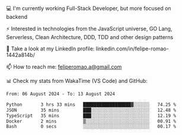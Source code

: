 💻 I'm currently working Full-Stack Developer, but more focused on backend

⚡ Interested in technologies from the JavaScript universe, GO Lang, Serverless, Clean Architecture, DDD, TDD and other design patterns

👥 Take a look at my LinkedIn profile: linkedin.com/in/felipe-romao-1442a814b/

📫 How to reach me: feliperomao.a@gmail.com

📊 Check my stats from WakaTime (VS Code) and GitHub:

<!--START_SECTION:waka-->

```txt
From: 06 August 2024 - To: 13 August 2024

Python       3 hrs 33 mins   ██████████████████▓░░░░░░   74.25 %
JSON         35 mins         ███░░░░░░░░░░░░░░░░░░░░░░   12.48 %
TypeScript   35 mins         ███░░░░░░░░░░░░░░░░░░░░░░   12.19 %
Docker       2 mins          ▒░░░░░░░░░░░░░░░░░░░░░░░░   00.91 %
Bash         0 secs          ░░░░░░░░░░░░░░░░░░░░░░░░░   00.17 %
```

<!--END_SECTION:waka-->
